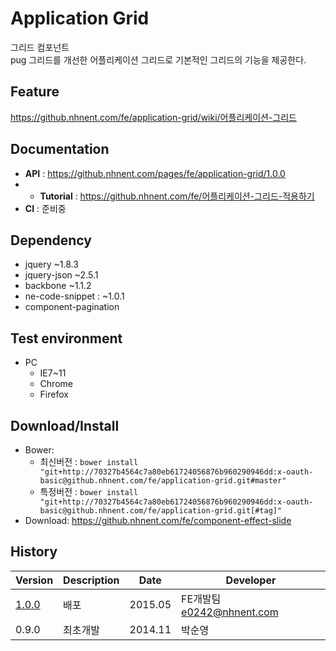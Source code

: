 Application Grid
===============
그리드 컴포넌트<br>
pug 그리드를 개선한 어플리케이션 그리드로 기본적인 그리드의 기능을 제공한다.

## Feature
https://github.nhnent.com/fe/application-grid/wiki/어플리케이션-그리드

## Documentation
* **API** : https://github.nhnent.com/pages/fe/application-grid/1.0.0
* * **Tutorial** : https://github.nhnent.com/fe/어플리케이션-그리드-적용하기
* **CI** : 준비중

## Dependency
* jquery ~1.8.3
* jquery-json ~2.5.1
* backbone ~1.1.2
* ne-code-snippet : ~1.0.1
* component-pagination

## Test environment
* PC
	* IE7~11
	* Chrome
	* Firefox


## Download/Install
* Bower:
   * 최신버전 : `bower install "git+http://70327b4564c7a80eb61724056876b960290946dd:x-oauth-basic@github.nhnent.com/fe/application-grid.git#master"`
   * 특정버전 : `bower install "git+http://70327b4564c7a80eb61724056876b960290946dd:x-oauth-basic@github.nhnent.com/fe/application-grid.git[#tag]"`
* Download: https://github.nhnent.com/fe/component-effect-slide

## History
| Version | Description | Date | Developer |
| ---- | ---- | ---- | ---- |
| <a href="https://github.nhnent.com/pages/fe/application-grid/1.0.0">1.0.0</a> | 배포 | 2015.05 | FE개발팀 <e0242@nhnent.com> |
| 0.9.0 | 최초개발 | 2014.11 | 박순영 |